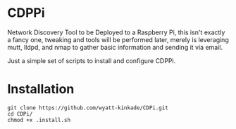 # CDPPi
Network Discovery Tool to be Deployed to a Raspberry Pi, this isn't exactly a fancy one, tweaking and tools will be performed later, merely is leveraging mutt, lldpd, and nmap to gather basic information and sending it via email.

Just a simple set of scripts to install and configure CDPPi.



# Installation

```
git clone https://github.com/wyatt-kinkade/CDPi.git
cd CDPi/
chmod +x .install.sh
```

